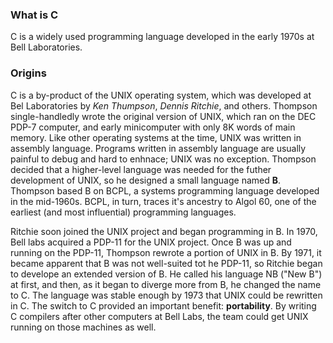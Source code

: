 ### What is C

C is a widely used programming language developed in the early 1970s at Bell
Laboratories.

### Origins

C is a by-product of the UNIX operating system, which was developed at Bel Laboratories
by _Ken Thumpson_, _Dennis Ritchie_, and others. Thompson single-handledly wrote the original
version of UNIX, which ran on the DEC PDP-7 computer, and early minicomputer with only 8K words
of main memory. Like other operating systems at the time, UNIX was written in assembly language.
Programs written in assembly language are usually painful to debug and hard to enhnace; UNIX was
no exception. Thompson decided that a higher-level language was needed for the futher development
of UNIX, so he designed a small language named **B**. Thompson based B on BCPL, a systems
programming language developed in the mid-1960s. BCPL, in turn, traces it's ancestry to Algol 60,
one of the earliest (and most influential) programming languages.

Ritchie soon joined the UNIX project and began programming in B. In 1970, Bell labs  acquired a
PDP-11 for the UNIX project. Once B was up and running on the PDP-11, Thompson rewrote a portion
of UNIX in B. By 1971, it became apparent that B was not well-suited tot he PDP-11, so Ritchie
began to develope an extended version of B. He called his language NB ("New B") at first, and then,
as it began to diverge more from B, he changed the name to C. The language was stable enough by
1973 that UNIX could be rewritten in C. The switch to C provided an important benefit: **portability**.
By writing C compilers after other computers at Bell Labs, the team could get UNIX running on those
machines as well.